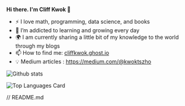 

<!--
**cliffkwok/cliffkwok** is a ✨ _special_ ✨ repository because its `README.md` (this file) appears on your GitHub profile.

Here are some ideas to get you started:

- 🔭 I’m currently working on ...
- 🌱 I’m currently learning ...
- 👯 I’m looking to collaborate on ...
- 🤔 I’m looking for help with ...
- 💬 Ask me about ...
- 📫 How to reach me: ...
- 😄 Pronouns: ...
- ⚡ Fun fact: ...
-->


<b>Hi there. I'm Cliff Kwok 👋</b>

- ⚡ I love math, programming, data science, and books
- 🌱 I’m addicted to learning and growing every day
- 🌍 I am currently sharing a little bit of my knowledge to the world through my blogs
- 📫 How to find me: [cliffkwok.ghost.io](https://cliffkwok.ghost.io)
- 💡 Medium articles : https://medium.com/@kwoktszho


![Github stats](https://github-readme-stats.vercel.app/api?username=cliffkwok&theme=highcontrast&show_icons=true&count_private=true)

![Top Languages Card](https://github-readme-stats.vercel.app/api/top-langs/?username=cliffkwok)

// README.md
